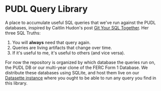 # PUDL Query Library
A place to accumulate useful SQL queries that we've run against the PUDL
databases, inspired by Caitlin Hudon's post [Git Your SQL
Together](https://caitlinhudon.com/2018/11/28/git-sql-together/). Her three SQL
Truths:

1. You will **always** need that query again.
2. Queries are living artifacts that change over time.
3. If it's useful to me, it's useful to others (and vice versa).

For now the repository is organized by which database the queries run on, the
PUDL DB or our multi-year clone of the FERC Form 1 Database. We distribute
these databases using SQLite, and host them live on our
[Datasette instance](https://data.catalyst.coop) where you ought to be able to
run any query you find in this library.
